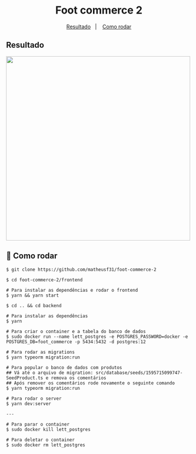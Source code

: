<h1 align="center">
    Foot commerce 2
</h1>

<p align="center">
  <a href="#resultado">Resultado</a>&nbsp;&nbsp;&nbsp;|&nbsp;&nbsp;&nbsp;
  <a href="#rocket-como-rodar">Como rodar</a>
</p>

## Resultado

<img src=".github/demo.gif" height="500">

## :rocket: Como rodar

```
$ git clone https://github.com/matheusf31/foot-commerce-2

$ cd foot-commerce-2/frontend

# Para instalar as dependências e rodar o frontend
$ yarn && yarn start

$ cd .. && cd backend

# Para instalar as dependências
$ yarn

# Para criar o container e a tabela do banco de dados
$ sudo docker run --name lett_postgres -e POSTGRES_PASSWORD=docker -e POSTGRES_DB=foot_commerce -p 5434:5432 -d postgres:12

# Para rodar as migrations
$ yarn typeorm migration:run

# Para popular o banco de dados com produtos
## Vá até o arquivo de migration: src/database/seeds/1595715099747-SeedProduct.ts e remova os comentários
## Após remover os comentários rode novamente o seguinte comando
$ yarn typeorm migration:run

# Para rodar o server
$ yarn dev:server

---

# Para parar o container
$ sudo docker kill lett_postgres

# Para deletar o container
$ sudo docker rm lett_postgres

```
